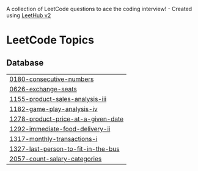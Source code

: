 A collection of LeetCode questions to ace the coding interview! - Created using [LeetHub v2](https://github.com/arunbhardwaj/LeetHub-2.0)
<!---LeetCode Topics Start-->
# LeetCode Topics
## Database
|  |
| ------- |
| [0180-consecutive-numbers](https://github.com/GeorgiNgE/LeetCode/tree/master/0180-consecutive-numbers) |
| [0626-exchange-seats](https://github.com/GeorgiNgE/LeetCode/tree/master/0626-exchange-seats) |
| [1155-product-sales-analysis-iii](https://github.com/GeorgiNgE/LeetCode/tree/master/1155-product-sales-analysis-iii) |
| [1182-game-play-analysis-iv](https://github.com/GeorgiNgE/LeetCode/tree/master/1182-game-play-analysis-iv) |
| [1278-product-price-at-a-given-date](https://github.com/GeorgiNgE/LeetCode/tree/master/1278-product-price-at-a-given-date) |
| [1292-immediate-food-delivery-ii](https://github.com/GeorgiNgE/LeetCode/tree/master/1292-immediate-food-delivery-ii) |
| [1317-monthly-transactions-i](https://github.com/GeorgiNgE/LeetCode/tree/master/1317-monthly-transactions-i) |
| [1327-last-person-to-fit-in-the-bus](https://github.com/GeorgiNgE/LeetCode/tree/master/1327-last-person-to-fit-in-the-bus) |
| [2057-count-salary-categories](https://github.com/GeorgiNgE/LeetCode/tree/master/2057-count-salary-categories) |
<!---LeetCode Topics End-->